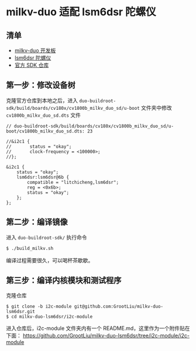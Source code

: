 # milkv-duo 适配 lsm6dsr 陀螺仪
## 清单

- [milkv-duo 开发板](https://item.taobao.com/item.htm?spm=a1z10.1-c.w4004-24811212567.2.1f7913b5Y8K002&id=707976817589)
- [lsm6dsr 陀螺仪](https://item.taobao.com/item.htm?spm=a1z10.1-c.w4004-24811212567.2.1f7913b5Y8K002&id=707976817589)
- [官方 SDK 仓库](https://github.com/milkv-duo/duo-buildroot-sdk)
## 第一步：修改设备树

克隆官方仓库到本地之后，进入 `duo-buildroot-sdk/build/boards/cv180x/cv1800b_milkv_duo_sd/u-boot` 文件夹中修改 `cv1800b_milkv_duo_sd.dts` 文件

```dts
// duo-buildroot-sdk/build/boards/cv180x/cv1800b_milkv_duo_sd/u-boot/cv1800b_milkv_duo_sd.dts: 23

//&i2c1 {
//       status = "okay";
//       clock-frequency = <100000>;
//};

&i2c1 {
    status = "okay";
    lsm6dsr:lsm6dsr@6b {
        compatible = "litchicheng,lsm6dsr";
        reg = <0x6b>;
        status = "okay";
    };  
};
```

## 第二步：编译镜像
进入  `duo-buildroot-sdk/` 执行命令
```bash
$ ./build_milkv.sh
```

编译过程需要很久，可以喝杯茶歇歇。

## 第三步：编译内核模块和测试程序

克隆仓库
```shell
$ git clone -b i2c-module git@github.com:GrootLiu/milkv-duo-lsm6dsr.git
$ cd milkv-duo-lsm6dsr/i2c-module
```

进入仓库后，i2c-module 文件夹内有一个 README.md，这里作为一个附件贴在下面：
https://github.com/GrootLiu/milkv-duo-lsm6dsr/tree/i2c-module/i2c-module

